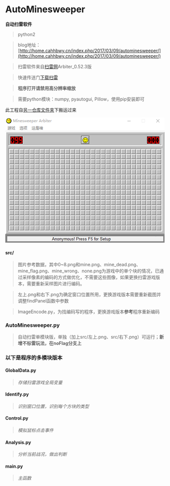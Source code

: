 # AutoMinesweeper
**自动扫雷软件**
>python2

>blog地址：[http://home.cahhbwy.cn/index.php/2017/03/09/autominesweeper/](http://home.cahhbwy.cn/index.php/2017/03/09/autominesweeper/)

>扫雷软件来自[扫雷网](http://saolei.net/Main/Index.asp)Arbiter_0.52.3版

>快速传送门[下载扫雷](http://saolei.net/Download/Arbiter_0.52.3.zip)

>**程序打开请禁用高分辨率缩放**

>需要python模块：numpy, pyautogui, Pillow，使用pip安装即可

此工程自[另一仓库文件夹](https://github.com/cahhbwy/python-workspace/tree/master/AutoMinesweeper)下搬运过来

![示例](src/sample.gif)

#### src/
>图片参考数据，其中0~8.png和mine.png、mine_dead.png、mine_flag.png、mine_wrong、none.png为游戏中的单个块的情况，已通过采样像素的编码的方式做优化，不需要这些图像，如果更换扫雷游戏版本，需要重新采样图片进行编码。

>左上.png和右下.png为确定窗口位置所用，更换游戏版本需要重新截图并调整findPanel函数中参数

>ImageEncode.py，为找编码写的程序，更换游戏版本**参考**程序重新编码

### AutoMinesweeper.py
>自动扫雷单模块版，单独（加上src/左上.png、src/右下.png）可运行；**新增不标雷玩法，在noFlag分支上**

### 以下是程序的多模块版本
#### GlobalData.py
>_存储扫雷游戏全局变量_

#### Identify.py
>_识别窗口位置，识别每个方块的类型_

#### Control.py
>_模拟鼠标点击事件_

#### Analysis.py
>_分析当前战况，做出判断_

#### main.py
>_主函数_
